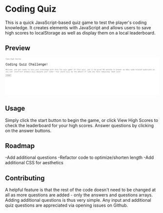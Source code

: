 # Coding Quiz

This is a quick JavaScript-based quiz game to test the player's coding knowledge. It creates elements with JavaScript and allows users to save high scores to localStorage as well as display them on a local leaderboard.

## Preview
![screengrab of application](./assets/images/app-screengrab.png)

## Usage

Simply click the start button to begin the game, or click View High Scores to check the leaderboard for your high scores. Answer questions by clicking on the answer buttons.

## Roadmap

-Add additional questions
-Refactor code to optimize/shorten length
-Add additional CSS for aesthetics

## Contributing

A helpful feature is that the rest of the code doesn't need to be changed at all as more questions are added - only the answers and questions arrays. Adding additional questions is thus very simple. Any input and additional quiz questions are appreciated via opening issues on Github.